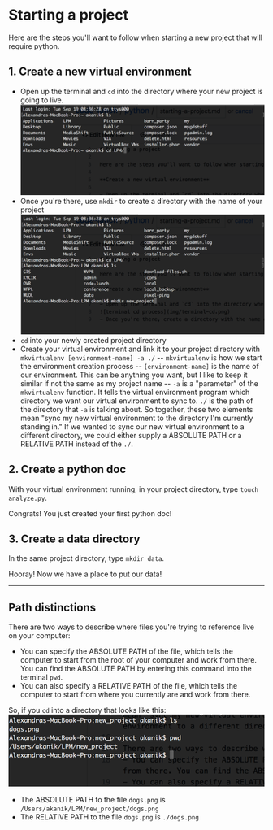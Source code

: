 # Starting a project

Here are the steps you'll want to follow when starting a new project that will require python.

## 1. Create a new virtual environment

- Open up the terminal and `cd` into the directory where your new project is going to live.
![terminal cd process](img/terminal-cd.png)
- Once you're there, use `mkdir` to create a directory with the name of your project
![terminal mkdir process](img/terminal-mkdir.png)
- `cd` into your newly created project directory
- Create your virtual environment and link it to your project directory with `mkvirtualenv [environment-name] -a ./`
-- `mkvirtualenv` is how we start the environment creation process
-- `[environment-name]` is the name of our environment. This can be anything you want, but I like to keep it similar if not the same as my project name
-- `-a` is a "parameter" of the `mkvirtualenv` function. It tells the virtual environment program which directory we want our virtual environment to sync to. `./` is the path of the directory that `-a` is talking about. So together, these two elements mean "sync my new virtual environment to the directory I'm currently standing in." If we wanted to sync our new virtual environment to a different directory, we could either supply a ABSOLUTE PATH or a RELATIVE PATH instead of the `./`.

## 2. Create a python doc

With your virtual environment running, in your project directory, type `touch analyze.py`.

Congrats! You just created your first python doc!

## 3. Create a data directory

In the same project directory, type `mkdir data`.

Hooray! Now we have a place to put our data!

----------

## Path distinctions

There are two ways to describe where files you're trying to reference live on your computer:
- You can specify the ABSOLUTE PATH of the file, which tells the computer to start from the root of your computer and work from there. You can find the ABSOLUTE PATH by entering this command into the terminal `pwd`.
- You can also specify a RELATIVE PATH of the file, which tells the computer to start from where you currently are and work from there. 

So, if you `cd` into a directory that looks like this:
![terminal relative path](img/terminal-relative-path.png)
- The ABSOLUTE PATH to the file `dogs.png` is `/Users/akanik/LPM/new_project/dogs.png`
- The RELATIVE PATH to the file `dogs.png` is `./dogs.png`
